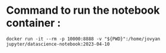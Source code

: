 # Command to run the notebook container : 

```
docker run -it --rm -p 10000:8888 -v "${PWD}":/home/jovyan jupyter/datascience-notebook:2023-04-10
```
